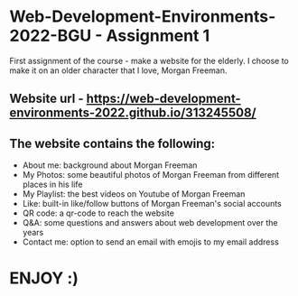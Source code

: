 # Web-Development-Environments-2022-BGU - Assignment 1
First assignment of the course - make a website for the elderly. I choose to make it on an older character that I love, Morgan Freeman.

## Website url - https://web-development-environments-2022.github.io/313245508/

## The website contains the following:
* About me: background about Morgan Freeman
* My Photos: some beautiful photos of Morgan Freeman from different places in his life
* My Playlist: the best videos on Youtube of Morgan Freeman
* Like: built-in like/follow buttons of Morgan Freeman's social accounts
* QR code: a qr-code to reach the website
* Q&A: some questions and answers about web development over the years
* Contact me: option to send an email with emojis to my email address


# ENJOY :)
